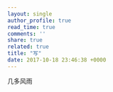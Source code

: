 ```yaml
---
layout: single
author_profile: true
read_time: true
comments: ''
share: true
related: true
title: "写"
date: 2017-10-18 23:46:38 +0000
---
```



几多风雨